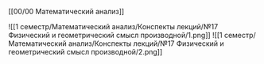 [[00/00 Математический анализ]]

![[1 семестр/Математический анализ/Конспекты лекций/№17 Физический и геометрический смысл производной/1.png]]
![[1 семестр/Математический анализ/Конспекты лекций/№17 Физический и геометрический смысл производной/2.png]]
